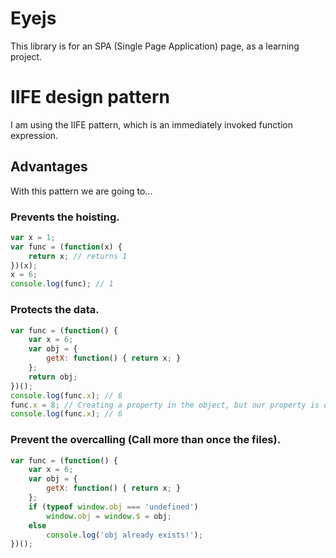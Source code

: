 # Eyejs
This library is for an SPA (Single Page Application) page, as a learning project.

# IIFE design pattern
I am using the IIFE pattern, which is an immediately invoked function expression.

## Advantages
With this pattern we are going to...

### Prevents the hoisting.
```javascript
var x = 1;
var func = (function(x) {
	return x; // returns 1
})(x);
x = 6;
console.log(func); // 1
```

### Protects the data.
```javascript
var func = (function() {
	var x = 6;
	var obj = {
		getX: function() { return x; }
	};
	return obj;
})();
console.log(func.x); // 6
func.x = 8; // Creating a property in the object, but our property is on the function itselft.
console.log(func.x); // 6
```

### Prevent the overcalling (Call more than once the files).
```javascript
var func = (function() {
	var x = 6;
	var obj = {
		getX: function() { return x; }
	};
	if (typeof window.obj === 'undefined')
		window.obj = window.$ = obj;
	else
		console.log('obj already exists!');
})();
```
